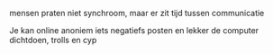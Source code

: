 mensen praten niet synchroom, maar er zit tijd tussen communicatie

Je kan online anoniem iets negatiefs posten en lekker de computer dichtdoen, trolls en cyp